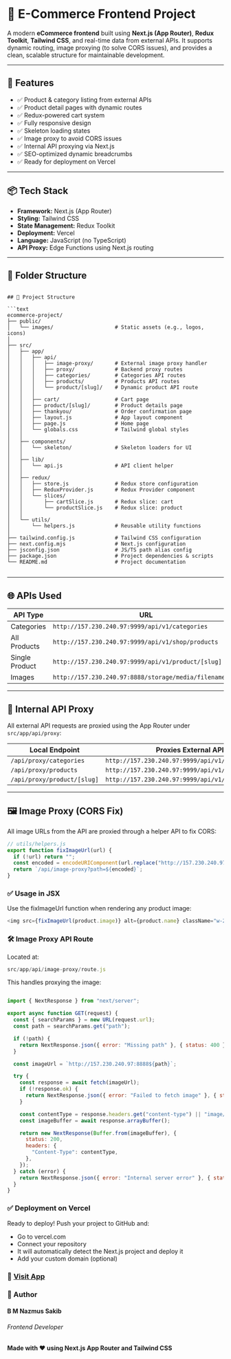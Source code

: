 # 🛒 E-Commerce Frontend Project

A modern **eCommerce frontend** built using **Next.js (App Router)**, **Redux Toolkit**, **Tailwind CSS**, and real-time data from external APIs. It supports dynamic routing, image proxying (to solve CORS issues), and provides a clean, scalable structure for maintainable development.

---

## 🚀 Features

- ✅ Product & category listing from external APIs
- ✅ Product detail pages with dynamic routes
- ✅ Redux-powered cart system
- ✅ Fully responsive design
- ✅ Skeleton loading states
- ✅ Image proxy to avoid CORS issues
- ✅ Internal API proxying via Next.js
- ✅ SEO-optimized dynamic breadcrumbs
- ✅ Ready for deployment on Vercel

---

## 📦 Tech Stack

- **Framework:** Next.js (App Router)
- **Styling:** Tailwind CSS
- **State Management:** Redux Toolkit
- **Deployment:** Vercel
- **Language:** JavaScript (no TypeScript)
- **API Proxy:** Edge Functions using Next.js routing

---

## 📁 Folder Structure

```text

## 📁 Project Structure

```text
ecommerce-project/
├── public/
│   └── images/                    # Static assets (e.g., logos, icons)
│
├── src/
│   ├── app/
│   │   ├── api/
│   │   │   ├── image-proxy/       # External image proxy handler
│   │   │   ├── proxy/             # Backend proxy routes
│   │   │   ├── categories/        # Categories API routes
│   │   │   ├── products/          # Products API routes
│   │   │   └── product/[slug]/    # Dynamic product API route
│   │   │
│   │   ├── cart/                  # Cart page
│   │   ├── product/[slug]/        # Product details page
│   │   ├── thankyou/              # Order confirmation page
│   │   ├── layout.js              # App layout component
│   │   ├── page.js                # Home page
│   │   └── globals.css            # Tailwind global styles
│   │
│   ├── components/
│   │   └── skeleton/              # Skeleton loaders for UI
│   │
│   ├── lib/
│   │   └── api.js                 # API client helper
│   │
│   ├── redux/
│   │   ├── store.js               # Redux store configuration
│   │   ├── ReduxProvider.js       # Redux Provider component
│   │   └── slices/
│   │       ├── cartSlice.js       # Redux slice: cart
│   │       └── productSlice.js    # Redux slice: product
│   │
│   └── utils/
│       └── helpers.js             # Reusable utility functions
│
├── tailwind.config.js             # Tailwind CSS configuration
├── next.config.mjs                # Next.js configuration
├── jsconfig.json                  # JS/TS path alias config
├── package.json                   # Project dependencies & scripts
└── README.md                      # Project documentation


```



---

## 🌐 APIs Used

| API Type         | URL                                                                |
|------------------|---------------------------------------------------------------------|
| Categories        | `http://157.230.240.97:9999/api/v1/categories`                     |
| All Products      | `http://157.230.240.97:9999/api/v1/shop/products`                  |
| Single Product    | `http://157.230.240.97:9999/api/v1/product/[slug]`                |
| Images            | `http://157.230.240.97:8888/storage/media/filename.jpg`            |

---

## 🔁 Internal API Proxy

All external API requests are proxied using the App Router under `src/app/api/proxy`:

| Local Endpoint               | Proxies External API                                      |
|-----------------------------|------------------------------------------------------------|
| `/api/proxy/categories`     | `http://157.230.240.97:9999/api/v1/categories`             |
| `/api/proxy/products`       | `http://157.230.240.97:9999/api/v1/shop/products`          |
| `/api/proxy/product/[slug]` | `http://157.230.240.97:9999/api/v1/product/[slug]`         |

---

## 🖼️ Image Proxy (CORS Fix)

All image URLs from the API are proxied through a helper API to fix CORS:

```javascript
// utils/helpers.js
export function fixImageUrl(url) {
  if (!url) return "";
  const encoded = encodeURIComponent(url.replace("http://157.230.240.97:8888", ""));
  return `/api/image-proxy?path=${encoded}`;
}


```

### ✅ Usage in JSX
Use the fixImageUrl function when rendering any product image:

```javascript
<img src={fixImageUrl(product.image)} alt={product.name} className="w-20 h-20 object-cover rounded" />
```

### 🛠️ Image Proxy API Route
Located at:

```javascript
src/app/api/image-proxy/route.js
```

This handles proxying the image:

```javascript

import { NextResponse } from "next/server";

export async function GET(request) {
  const { searchParams } = new URL(request.url);
  const path = searchParams.get("path");

  if (!path) {
    return NextResponse.json({ error: "Missing path" }, { status: 400 });
  }

  const imageUrl = `http://157.230.240.97:8888${path}`;

  try {
    const response = await fetch(imageUrl);
    if (!response.ok) {
      return NextResponse.json({ error: "Failed to fetch image" }, { status: response.status });
    }

    const contentType = response.headers.get("content-type") || "image/jpeg";
    const imageBuffer = await response.arrayBuffer();

    return new NextResponse(Buffer.from(imageBuffer), {
      status: 200,
      headers: {
        "Content-Type": contentType,
      },
    });
  } catch (error) {
    return NextResponse.json({ error: "Internal server error" }, { status: 500 });
  }
}

```


### ✅ Deployment on Vercel
Ready to deploy! Push your project to GitHub and:

- Go to vercel.com
- Connect your repository
- It will automatically detect the Next.js project and deploy it
- Add your custom domain (optional)

### 🔗 [Visit App](https://ecommerce-project-96fu.vercel.app/) 



### 👤 Author
#### B M Nazmus Sakib
###### Frontend Developer

#### Made with ❤️ using Next.js App Router and Tailwind CSS
